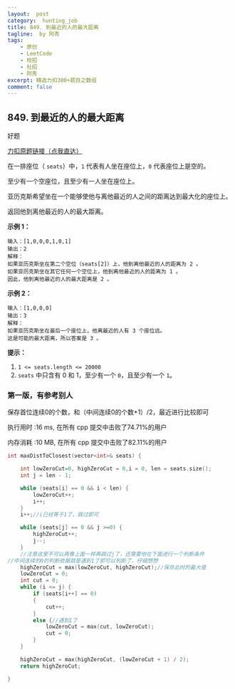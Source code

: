 ```yaml
---
layout:  post
category:  hunting_job
title: 849. 到最近的人的最大距离
tagline:  by 阿秀
tags:
    - 原创
    - LeetCode
    - 校招
    - 社招
    - 阿秀
excerpt: 精选力扣300+题目之数组
comment: false
---
```






## 849. 到最近的人的最大距离 

好题

[力扣原题链接（点我直达）](https://leetcode-cn.com/problems/maximize-distance-to-closest-person/)

在一排座位（ `seats`）中，`1` 代表有人坐在座位上，`0` 代表座位上是空的。

至少有一个空座位，且至少有一人坐在座位上。

亚历克斯希望坐在一个能够使他与离他最近的人之间的距离达到最大化的座位上。

返回他到离他最近的人的最大距离。

**示例 1：**

```
输入：[1,0,0,0,1,0,1]
输出：2
解释：
如果亚历克斯坐在第二个空位（seats[2]）上，他到离他最近的人的距离为 2 。
如果亚历克斯坐在其它任何一个空位上，他到离他最近的人的距离为 1 。
因此，他到离他最近的人的最大距离是 2 。 
```

**示例 2：**

```
输入：[1,0,0,0]
输出：3
解释： 
如果亚历克斯坐在最后一个座位上，他离最近的人有 3 个座位远。
这是可能的最大距离，所以答案是 3 。
```

**提示：**

1. `1 <= seats.length <= 20000`
2. `seats` 中只含有 0 和 1，至少有一个 `0`，且至少有一个 `1`。



### 第一版，有参考别人

保存首位连续0的个数，和（中间连续0的个数+1）/2，最近进行比较即可

执行用时 :16 ms, 在所有 cpp 提交中击败了74.71%的用户

内存消耗 :10 MB, 在所有 cpp 提交中击败了82.11%的用户

```c++
int maxDistToClosest(vector<int>& seats) {

	int lowZeroCut=0, highZeroCut = 0,i = 0, len = seats.size();
	int j = len - 1;

	while (seats[i] == 0 && i < len) {
		lowZeroCut++;
		i++;
	}
	i++;//i已经等于1了，跳过即可

	while (seats[j] == 0 && j >=0) {
		highZeroCut++;
		j--;
	}
    //注意这里不可以再像上面一样再跳过j了，还需要他在下面进行一个判断条件
//中间连续的0的判断依据就是遇到1了即可以判断了，仔细想想
	highZeroCut = max(lowZeroCut, highZeroCut);//保存此时的最大值
	lowZeroCut = 0;
	int cut = 0;
	while (i <= j) {
		if (seats[i++] == 0)
		{
			cut++;
		}
		else {//遇到1了
			lowZeroCut = max(cut, lowZeroCut);
			cut = 0;
		}
	}

	highZeroCut = max(highZeroCut, (lowZeroCut + 1) / 2);
	return highZeroCut;

}
```

<p id="公平的糖果交换"></p>

